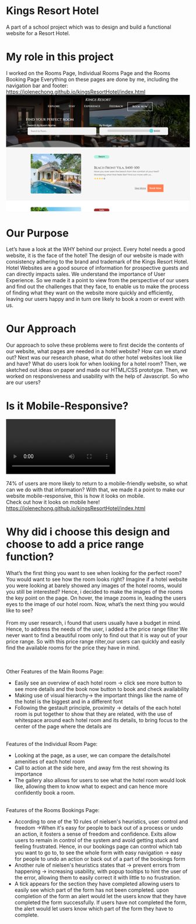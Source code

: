# Kings Resort Hotel
A part of a school project which was to design and build a functional website for a Resort Hotel.

# My role in this project
I worked on the Rooms Page, Individual Rooms Page and the Rooms Booking Page
Everything on these pages are done by me, including the navigation bar and footer:
<br>https://jolenechong.github.io/kingsResortHotel/index.html
<img src="allimages/KingsResortPage.png" alt="Screenshot of the page">

# Our Purpose
Let’s have a look at the WHY behind our project. Every hotel needs a good website, it is the face of the hotel! The design of our website is made with consistency adhering to the brand and trademark of the Kings Resort Hotel. Hotel Websites are a good source of information for prospective guests and can directly impacts sales. We understand the importance of User Experience. So we made it a point to view from the perspective of our users and find out the challenges that they face, to enable us to  make the process of finding what they want on the website more quickly and efficiently, leaving our users happy and in turn ore likely to book a room or event with us.

# Our Approach
Our approach to solve these problems were to first decide the contents of our website, what pages are needed in a hotel website? How can we stand out? 
Next was our research phase, what do other hotel websites look like and have? What do users look for when looking for a hotel room? 
Then, we sketched out ideas on paper and made our HTML/CSS prototype. Then, we worked on responsiveness and usability with the help of Javascript. So who are our users?

# Is it Mobile-Responsive?
<video controls>
  <source src="mobileView1.webm" type="video/webm">
Your browser does not support the video tag.
</video>

74% of users are more likely to return to a mobile-friendly website, so what can we do with that information? With that, we made it a point to make our website mobile-responsive, this is how it looks on mobile.
<br>
Check out how it looks on mobile here!<br>
https://jolenechong.github.io/kingsResortHotel/index.html

# Why did i choose this design and choose to add a price range function?
What’s the first thing you want to see when looking for the perfect room? You would want to see how the room looks right? Imagine if a hotel website you were looking at barely showed any images of the hotel rooms, would you still be interested? Hence, i decided to make the images of the rooms the key point on the page. On hover, the image zooms in, leading the users eyes to the image of our hotel room. Now, what’s the next thing you would like to see? 
<br><br>
From my user research, i found that users usually have a budget in mind. Hence, to address the needs of the user, i added a the price range filter
We never want to find a beautiful room only to find out that it is way out of your price range. So with this price range rilter,our users can quickly and easily find the available rooms for the price they have in mind. 

<br><br>
Other Features of the Main Rooms Page:
- Easily see an overview of each hotel room → click see more button to see more details and the book now button to book and check availability
- Making use of visual hierarchy→ the important things like the name of the hotel is the biggest and in a different font
- Following the gestault principle, proximity → details of the each hotel room is put together to show that they are related, with the use of whitespace around each hotel room and its details, to bring focus to the center of the page where the details are
<br><br>

Features of the Individual Room Page:
- Looking at the page, as a user, we can compare the details/hotel amenities of each hotel room
- Call to action at the side here, and away frm the rest showing its importance
- The gallery also allows for users to see what the hotel room would look like, allowing them to know what to expect and can hence more confidently book a room.
<br><br>

Features of the Rooms Bookings Page:
- According to one of the 10 rules of nielsen's heuristics, user control and freedom →When it's easy for people to back out of a process or undo an action, it fosters a sense of freedom and confidence. Exits allow users to remain in control of the system and avoid getting stuck and feeling frustrated. Hence, in our bookings page can control which tab you want to go to, to see the whole form with easy navigation → easy for people to undo an action or back out of a part of the bookings form
- Another rule of nielsen's heuristics states that → prevent errors from happening -> increasing usability, with popup tooltips to hint the user of the error, allowing them to easily correct it with little to no frustration.
- A tick appears for the section they have completed allowing users to easily see which part of the form has not been completed. upon completion of the form an alert would let the users know that they have completed the form successfully. If users have not completed the form, the alert would let users know which part of the form they have to complete.

